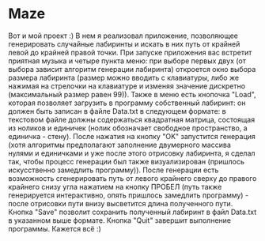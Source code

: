 # Maze
Вот и мой проект :) В нем я реализовал приложение, позволяющее генерировать случайные лабиринты и искать в них путь от крайней левой до крайней правой точки. При запуске приложения вас встретит приятная музыка и четыре пункта меню: при выборе первых двух (от выбора зависит алгоритм генерации лабиринта) откроется окно выбора размера лабиринта (размер можно вводить с клавиатуры, либо же нажимая на стрелочки на клавиатуре и изменяя значение дискретно (максимальный размер равен 99)). Также в меню есть кнопочка "Load", которая позволяет загрузить в программу собственный лабиринт: он должен быть записан в файле Data.txt в следующем формате: в текстовом файле должны содержаться квадратная матрица, состоящая из ноликов и единичек (нолик обозначает свободное пространство, а единичка - стену). После нажатия на кнопку "OK" запустится генерация (хотя алгоритмы предполагают заполнение двумерного массива нулями и единичками и уже после этого отрисовку лабиринта, я сделал так, чтобы процесс генерации был также визуализирован (пришлось искусственно замедлить программу)). После генерации есть возможность сгенерировать путь от левого крайнего сверху до правого крайнего снизу угла нажатием на кнопку ПРОБЕЛ (путь также генерируется интерактивно, опять пришлось замедлить программу) - после отрисовки пути внизу высветится длина полученного пути. Кнопка "Save" позволит сохранить полученный лабиринт в файл Data.txt в указанном выше формате. Кнопка "Quit" завершит выполнение программы. Кажется всё :)
